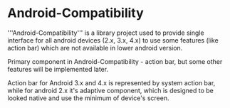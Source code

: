 Android-Compatibility
=============

'''Android-Compatibility''' is a library project used to provide single interface for all android devices (2.x, 3.x, 4.x) to use some features (like action bar) which are not available in lower android version. 

Primary component in Android-Compatibility - action bar, but some other features will be implemented later.

Action bar for Android 3.x and 4.x is represented by system action bar, while for android 2.x it's adaptive component, which is designed to be looked native and use the minimum of device's screen. 

